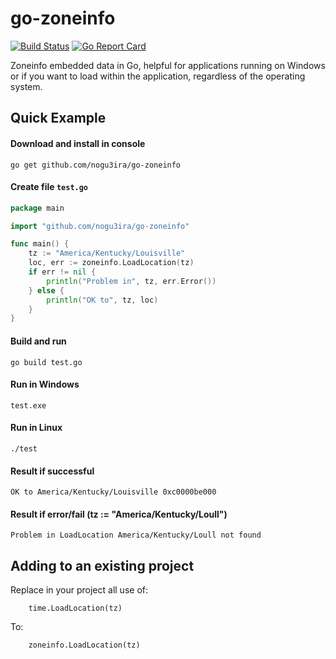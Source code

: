 # go-zoneinfo
[![Build Status](https://travis-ci.org/nogu3ira/go-zoneinfo.svg?branch=master)](https://travis-ci.org/nogu3ira/go-zoneinfo) [![Go Report Card](https://goreportcard.com/badge/github.com/nogu3ira/go-zoneinfo)](https://goreportcard.com/report/github.com/nogu3ira/go-zoneinfo)

Zoneinfo embedded data in Go, helpful for applications running on Windows or if you want to load within the application, regardless of the operating system.


## Quick Example

#### Download and install in console

    go get github.com/nogu3ira/go-zoneinfo

#### Create file `test.go`
```go
package main

import "github.com/nogu3ira/go-zoneinfo"

func main() {
	tz := "America/Kentucky/Louisville"
	loc, err := zoneinfo.LoadLocation(tz)
	if err != nil {
		println("Problem in", tz, err.Error())
	} else {
		println("OK to", tz, loc)
	}
}
```
#### Build and run

    go build test.go

#### Run in Windows

    test.exe

#### Run in Linux

    ./test

#### Result if successful

    OK to America/Kentucky/Louisville 0xc0000be000

#### Result if error/fail (tz := "America/Kentucky/Loull")

    Problem in LoadLocation America/Kentucky/Loull not found

## Adding to an existing project

Replace in your project all use of:
```
    time.LoadLocation(tz)
```
To:
```
    zoneinfo.LoadLocation(tz)
```

